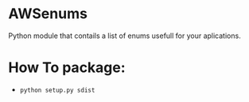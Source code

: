 # AWSenums
Python module that contails a list of enums usefull for your aplications.

# How To package:
* ```python setup.py sdist```
